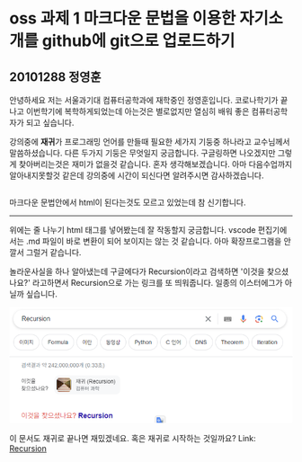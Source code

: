 # oss 과제 1 마크다운 문법을 이용한 자기소개를 github에 git으로 업로드하기

## 20101288 정영훈

안녕하세요 저는 서울과기대 컴퓨터공학과에 재학중인 정영훈입니다.
코로나학기가 끝나고 이번학기에 복학하게되었는데 아는것은 별로없지만 열심히 배워 좋은 컴퓨터공학자가 되고 싶습니다.

강의중에 **재귀**가 프로그래밍 언어를 만들때 필요한 세가지 기둥중 하나라고 교수님께서 말씀하셨습니다.
다른 두가지 기둥은 무엇일지 궁금합니다. 구글링하면 나오겠지만 그렇게 찾아버리는것은 재미가 없을것 같습니다. 혼자 생각해보겠습니다.
아마 다음수업까지 알아내지못할것 같은데 강의중에 시간이 되신다면 알려주시면 감사하겠습니다.

```

```

마크다운 문법안에서 html이 된다는것도 모르고 있었는데 참 신기합니다.

<hr/>
위에는 줄 나누기 html 태그를 넣어봤는데 잘 작동할지 궁금합니다. vscode 편집기에서는 .md 파일이 바로 변환이 되어 보이지는 않는 것 같습니다. 아마 확장프로그램을 안깔서 그럴거 같습니다.

놀라운사실을 하나 알아냈는데 구글에다가 Recursion이라고 검색하면 '이것을 찾으셨나요?' 라고하면서 Recursion으로 가는 링크를 또 띄워줍니다. 일종의 이스터에그가 아닐까 싶습니다.

![Recursion](Recursion.png)

이 문서도 재귀로 끝나면 재밌겠네요. 혹은 재귀로 시작하는 것일까요?
Link: [Recursion][Recursion]

[Recursion]: https://github.com/younghun1124/oss 'Recursion'
